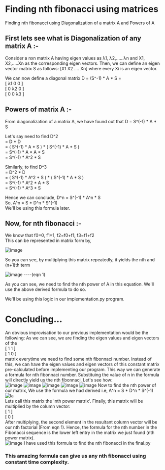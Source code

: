 # Finding nth fibonacci using matrices
Finding nth fibonacci using Diagonalization of a matrix A and Powers of A

## First lets see what is Diagonalization of any matrix A :-

Consider a nxn matrix A having eigen values as λ1, λ2,......λn and X1, X2,.....Xn as the corresponding eigen vectors.
Then, we can define an eigen vector matrix S as follows: [X1 X2 ....  Xn] where every Xi is an eigen vector.

We can now define a diagonal matrix D = (S^-1) * A * S = <br>
[ λ1 0 0 ]<br>
[ 0 λ2 0 ]<br>
[ 0 0 λ3 ]<br>

## Powers of matrix A :-

From diagonalization of a matrix A, we have found out that D = S^(-1) * A * S

Let's say need to find D^2 <br>
= D * D <br>
= ( S^(-1) * A * S ) * ( S^(-1) * A * S ) <br>
= S^(-1) * A * A * S <br>
= S^(-1) * A^2 * S <br>

Similarly, to find D^3 <br>
= D^2 * D <br>
= ( S^(-1) * A^2 * S ) * ( S^(-1) * A * S ) <br>
= S^(-1) * A^2 * A * S <br>
= S^(-1) * A^3 * S <br>

Hence we can conclude, D^n = S^(-1) * A^n * S <br>
So,
A^n = S * D^n * S^(-1) <br>
We'll be using this formula later.

## Now, for nth fibonacci :-

We know that f0=0, f1=1, f2=f0+f1, f3=f1+f2 <br>
This can be represented in matrix form by, <br>

![image](https://user-images.githubusercontent.com/118650412/230645911-286e106b-0d10-4a12-864e-162b5aafcbe9.png)

So you can see, by multiplying this matrix repeatedly, it yields the nth and (n+1)th term

![image](https://user-images.githubusercontent.com/118650412/230646072-a7d2c0fe-1d86-4bb2-87bf-f4c1f8a94222.png)  ----(eqn 1)

As you can see, we need to find the nth power of A in this equation. We'll use the above derived formula to do so.

We'll be using this logic in our implementation.py program.

# Concluding...

An obvious improvisation to our previous implementation would be the following:
As we can see, we are finding the eigen values and eigen vectors of the <br>
[ 1 1 ]<br>
[ 1 0 ]<br>
matrix everytime we need to find some nth fibonnaci number. Instead of this, we can have the eigen values and eigen vectors of this constant matrix pre-calculated before implementing our program. This way we can generate a formula for nth fibonnaci number. Substituing the value of n in the formula will directly yield us the nth fibonnaci. Let's see how: <br>
![image](https://user-images.githubusercontent.com/118650412/232274373-bf8f741a-a4dd-4d8e-9196-3862db9a85a7.png)
![image](https://user-images.githubusercontent.com/118650412/232274382-bacafaf9-9917-490b-b56e-e3672d9cae7f.png)
![image](https://user-images.githubusercontent.com/118650412/232274387-f6ba98f5-6ea7-43a6-8d3c-80699f07ede1.png)
![image](https://user-images.githubusercontent.com/118650412/232274391-d6488f88-b199-4519-b3cc-3bd5ece5afb8.png)
![image](https://user-images.githubusercontent.com/118650412/232274393-65fd7190-3e84-4858-98b0-414151e9ed39.png)
Now to find the nth power of our matrix,
We use the formula we had derived i.e, A^n = S * D^n * S^(-1)
![la](https://user-images.githubusercontent.com/118650412/232274530-f51bc627-fe1e-4470-ad6d-4db1c5d2436a.jpg) <br>
Lets call this matrix the 'nth power matrix'.
Finally, this matrix will be multiplied by the column vector: <br>
[ 1 ]<br>
[ 0 ]<br>
After multiplying, the second element in the resultant column vector will be our nth factorial (From eqn 1).
Hence, the formula for the nth number in the Fibonacci sequence is the lower left entry in the matrix we just found (nth power matrix). <br>
![image](https://user-images.githubusercontent.com/118650412/232274672-c8d6e420-d1ae-4df4-ac4a-4bd985c45d2d.png)
I have used this formula to find the nth fibonacci in the final.py

### This amazing formula can give us any nth fibonacci using constant time complexity.
